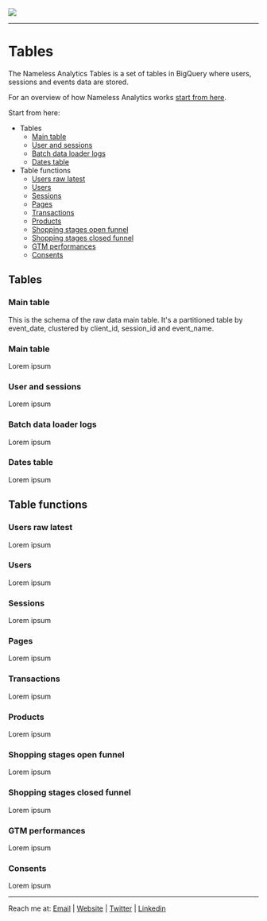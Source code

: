 <picture>
  <source srcset="https://github.com/user-attachments/assets/6af1ff70-3abe-4890-a952-900a18589590" media="(prefers-color-scheme: dark)">
  <img src="https://github.com/user-attachments/assets/9d9a4e42-cd46-452e-9ea8-2c03e0289006">
</picture>

---

# Tables
The Nameless Analytics Tables is a set of tables in BigQuery where users, sessions and events data are stored.

For an overview of how Nameless Analytics works [start from here](https://github.com/tommasomoretti/nameless-analytics/).

Start from here:
- Tables
  - [Main table](#main-table)
  - [User and sessions](#user-and-sessions)
  - [Batch data loader logs](#data-loader-logs)
  - [Dates table](#dates-table)
- Table functions
  - [Users raw latest](#users-raw-latest)
  - [Users](#users)
  - [Sessions](#sessions)
  - [Pages](#pages)
  - [Transactions](#transactions)
  - [Products](#products)
  - [Shopping stages open funnel](#shopping-stages-open-funnel)
  - [Shopping stages closed funnel](#shopping-stages-closed-funnel)
  - [GTM performances](#gtm-performances)
  - [Consents](#consents)



## Tables
### Main table
This is the schema of the raw data main table. It's a partitioned table by event_date, clustered by client_id, session_id and event_name.


### Main table
Lorem ipsum


### User and sessions
Lorem ipsum 


### Batch data loader logs
Lorem ipsum


### Dates table
Lorem ipsum 



## Table functions
### Users raw latest
Lorem ipsum


### Users
Lorem ipsum


### Sessions
Lorem ipsum


### Pages
Lorem ipsum


### Transactions
Lorem ipsum


### Products
Lorem ipsum


### Shopping stages open funnel
Lorem ipsum


### Shopping stages closed funnel
Lorem ipsum


### GTM performances
Lorem ipsum


### Consents
Lorem ipsum


---

Reach me at: [Email](mailto:hello@tommasomoretti.com) | [Website](https://tommasomoretti.com/?utm_source=github.com&utm_medium=referral&utm_campaign=nameless_analytics) | [Twitter](https://twitter.com/tommoretti88) | [Linkedin](https://www.linkedin.com/in/tommasomoretti/)
